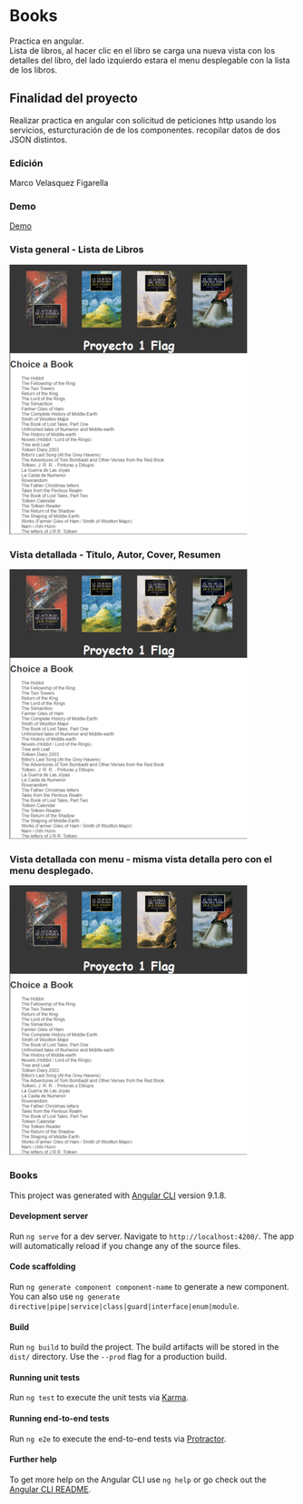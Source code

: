 # Books
Practica en angular. <br>
Lista de libros, al hacer clic en el libro se carga una nueva vista con los detalles del libro, del lado izquierdo estara el menu desplegable con la lista de los libros.

## Finalidad del proyecto
Realizar practica en angular con solicitud de peticiones http usando los servicios, esturcturación de de los componentes. recopilar datos de dos JSON distintos.

### Edición
Marco Velasquez Figarella

### Demo
[Demo](https://marco90v.github.io/books/)

### Vista general - Lista de Libros
![Screenshot](https://raw.githubusercontent.com/Marco90v/books/master/Caps/Books-cap-1.png)

### Vista detallada - Titulo, Autor, Cover, Resumen
![Screenshot](https://raw.githubusercontent.com/Marco90v/books/master/Caps/Books-cap-1.png)

### Vista detallada con menu - misma vista detalla pero con el menu desplegado.
![Screenshot](https://raw.githubusercontent.com/Marco90v/books/master/Caps/Books-cap-1.png)


### Books
This project was generated with [Angular CLI](https://github.com/angular/angular-cli) version 9.1.8.

#### Development server
Run `ng serve` for a dev server. Navigate to `http://localhost:4200/`. The app will automatically reload if you change any of the source files.

#### Code scaffolding
Run `ng generate component component-name` to generate a new component. You can also use `ng generate directive|pipe|service|class|guard|interface|enum|module`.

#### Build
Run `ng build` to build the project. The build artifacts will be stored in the `dist/` directory. Use the `--prod` flag for a production build.

#### Running unit tests
Run `ng test` to execute the unit tests via [Karma](https://karma-runner.github.io).

#### Running end-to-end tests
Run `ng e2e` to execute the end-to-end tests via [Protractor](http://www.protractortest.org/).

#### Further help
To get more help on the Angular CLI use `ng help` or go check out the [Angular CLI README](https://github.com/angular/angular-cli/blob/master/README.md).
